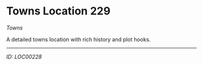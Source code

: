# Towns Location 229

*Towns*

A detailed towns location with rich history and plot hooks.

---
*ID: LOC00228*